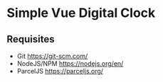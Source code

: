 # Simple Vue Digital Clock
## Requisites

- Git https://git-scm.com/
- NodeJS/NPM https://nodejs.org/en/
- ParcelJS https://parceljs.org/
